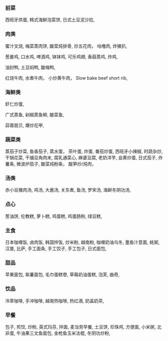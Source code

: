 ### 前菜

西班牙烘蛋,
韩式海鲜泡菜饼,
日式土豆泥沙拉,

### 肉类

蜜汁叉烧,
梅菜蒸肉饼,
酸菜炖排骨,
炒五花肉，
咕噜肉,
炸猪扒,

葱姜鸡,
口水鸡,
啤酒鸡,
钵钵鸡,
可乐鸡翅,
香菇蒸鸡,
炸鸡,

油封鸭,
土豆焖鸭,
酸梅鸭,

红烧牛肉,
水煮牛肉，
小炒黄牛肉，
Slow bake beef short rib,


### 海鲜类

虾仁炒蛋,

广式蒸鱼,
剁椒蒸鱼柳,
酸菜鱼,

蒜蓉扇贝,
爆炒花甲,

### 蔬菜类

蒸茄子炒菜,
鱼香茄子,
蒸水蛋，
茶叶蛋,
炸蛋,
番茄炒蛋,
西班牙小辣椒,
时蔬杂炒,
干锅花菜,
干煸豆角肉末,
腐乳通菜心,
麻婆豆腐,
老奶洋芋,
韭黄炒蛋,
日式茄子,
炸薯条,
微波炉茄子,
酸菜炖粉条，
酸笋炒/炖肉，

### 汤类

赤小豆猪肉汤,
鸡汤,
大酱汤,
关东煮,
鱼汤,
罗宋汤,
海鲜冬阴功汤,

### 点心

葱油饼,
伦教糕,
萝卜糕,
鸡蛋糕,
鸡蛋肠粉,
绿豆糕,

### 主食

日本咖喱饭,
卤肉饭,
韩国拌饭,
炒米粉,
越南粉,
咖喱奶油乌冬,
墨鱼汁意面,
蚝粥,
汉堡,
比萨,
手工面条,
手工饺子,
手工包子,
日式面包,


### 甜品

苹果面包,
紫薯面包,
毛巾蛋糕卷,
草莓奶油蛋糕,
泡芙,
曲奇,

### 饮品

冷萃咖啡,
手冲咖啡,
越南热咖啡,
热红酒,
奶盖奶茶,

### 早餐

包子,
煎饺,
炒粉,
英式玛芬,
拌面,
麦当劳早餐,
土豆饼,
珍珠鸡,
方便面,
小米粥,
北非蛋,
牛油果三文鱼面包,
金枪鱼玉米法棍,
冬阴功炒粉,

